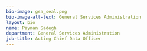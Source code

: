 ```yaml
---
bio-image: gsa_seal.png
bio-image-alt-text: General Services Administration
layout: bio
name: Payman Sadegh
department: General Services Administration
job-title: Acting Chief Data Officer
---
```

